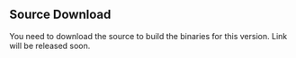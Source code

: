## Source Download
You need to download the source to build the binaries for this version.
Link will be released soon.